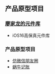 ## 产品原型项目

### [廖家龙的元件库](https://github.com/Liao-Hexo/PM-Projects/tree/master/廖家龙的元件库)

  - iOS16高保真元件库

### 产品原型项目

  - [仿微信朋友圈](https://github.com/Liao-Hexo/PM-Projects/tree/master/仿微信朋友圈)
  - [蜗牛记账](https://github.com/Liao-Hexo/PM-Projects/tree/master/蜗牛记账)
